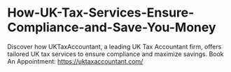 # How-UK-Tax-Services-Ensure-Compliance-and-Save-You-Money
 Discover how UKTaxAccountant, a leading UK Tax Accountant firm, offers tailored UK tax services to ensure compliance and maximize savings. Book An Appointment: https://uktaxaccountant.com/
